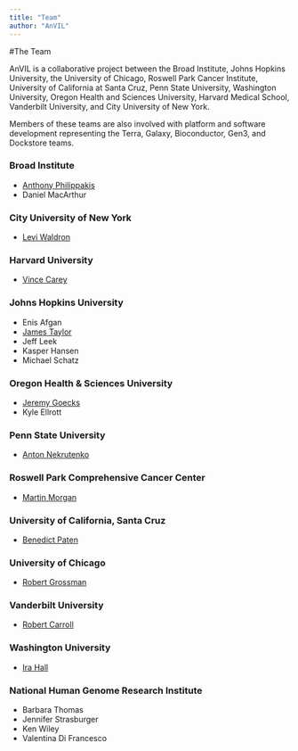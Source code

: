```yaml
---
title: "Team"
author: "AnVIL"
---
```


#The Team

<hero small>AnVIL is a collaborative project between the Broad Institute, Johns Hopkins University, the University of Chicago, Roswell Park Cancer Institute, University of California at Santa Cruz, Penn State University, Washington University, Oregon Health and Sciences University, Harvard Medical School, Vanderbilt University, and City University of New York.</hero>

Members of these teams are also involved with platform and software development representing the Terra, Galaxy, Bioconductor, Gen3, and Dockstore teams.

### Broad Institute
- [Anthony Philippakis](https://www.broadinstitute.org/bios/anthony-philippakis-0)
- Daniel MacArthur

### City University of New York
- [Levi Waldron](https://waldronlab.io)

### Harvard University
- [Vince Carey](http://vjcitn.github.io)

### Johns Hopkins University
- Enis Afgan
- [James Taylor](https://www.taylorlab.org)
- Jeff Leek
- Kasper Hansen
- Michael Schatz

### Oregon Health & Sciences University
- [Jeremy Goecks](https://goeckslab.org)
- Kyle Ellrott

### Penn State University
- [Anton Nekrutenko](https://nekrut.github.io/lab_site)

### Roswell Park Comprehensive Cancer Center
- [Martin Morgan](https://bioconductor.org/about/core-team)

### University of California, Santa Cruz
- [Benedict Paten](https://cgl.genomics.ucsc.edu/team)

### University of Chicago
- [Robert Grossman](http://rgrossman.com)

### Vanderbilt University
- [Robert Carroll](https://www.vumc.org/dbmi/person/robert-carroll-phd)

### Washington University
- [Ira Hall](https://www.genome.wustl.edu/research/labs/hall-lab)

### National Human Genome Research Institute
- Barbara Thomas
- Jennifer Strasburger
- Ken Wiley
- Valentina Di Francesco
